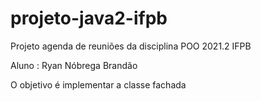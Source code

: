 # projeto-java2-ifpb
<p> Projeto agenda de reuniões da disciplina POO 2021.2 IFPB </p>
<p> Aluno : Ryan Nóbrega Brandão </p>
<p> O objetivo é implementar a classe fachada <p/>
